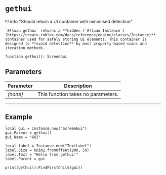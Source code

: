# `gethui`

!!! info "Should return a UI container with minimised detection"

    `#!luau gethui` returns a **hidden [`#!luau Instance`](https://create.roblox.com/docs/reference/engine/classes/Instance)** container used for safely storing UI elements. This container is designed to **avoid detection** by most property-based scans and iteration methods.



```luau
function gethui(): ScreenGui
```

## Parameters

| Parameter | Description                      |
|-----------|----------------------------------|
| *(none)*  | This function takes no parameters. |

---

## Example

```luau title="Creating undetectable UI in gethui" linenums="1"
local gui = Instance.new("ScreenGui")
gui.Parent = gethui()
gui.Name = "GUI"

local label = Instance.new("TextLabel")
label.Size = UDim2.fromOffset(200, 50)
label.Text = "Hello from gethui!"
label.Parent = gui

print(gethui():FindFirstChild(gui))
```
